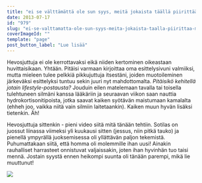 ```yaml
---
title: "ei se välttämättä ole sun syys, meitä jokaista täällä piirittää monimutkainen typeryys."
date: 2013-07-17
id: "979"
slug: "ei-se-valttamatta-ole-sun-syys-meita-jokaista-taalla-piirittaa-monimutkainen-typeryys"
coverImageId: ""
template: "page"
post_button_label: "Lue lisää"
---
```


Hevosjuttuja ei ole kerrottavaksi eikä niiden kertominen oikeastaan huvittaisikaan. Yhtään. Pitäisi varmaan kirjoittaa oma esittelysivuni valmiiksi, mutta mieleen tulee pelkkiä pikkujuttuja itsestäni, joiden muotoileminen järkeväksi esittelyksi tuntuu sekin juuri nyt mahdottomalta. _Pitäisikö kehitellä jotain lifestyle-postausta?_ Jouduin eilen matelemaan tavalla tai toisella tulehtuneen silmäni kanssa lääkäriin ja seuraavan viikon saan nauttia hydrokortisonitipoista, jotka saavat kaiken syötävän maistumaan kamalalta (ehheh joo, vaikka niitä vain silmiin laitetaankin). Kaiken muun hyvän lisäksi tietenkin. Äh!

Hevosjuttuja sittenkin - pieni video siitä mitä tänään tehtiin. Sotilas on juossut liinassa viimeksi yli kuukausi sitten (jessus, niin pitkä tauko) ja pienellä ympyrällä juoksemisessa oli yllättävän paljon tekemistä. Puhumattakaan siitä, että homma oli molemmille ihan uusi! Ainakin rauhalliset harrasteet onnistuvat valjaissakin, joten ihan hyvinhän tuo taisi mennä. Jostain syystä ennen heikompi suunta oli tänään parempi, mikä lie muuttunut!

[![](/images/ak.jpg)](http://2.bp.blogspot.com/-tkHwmWepknw/UebngcrOBMI/AAAAAAAAGT8/WhSmciJlnZ4/s1600/ak.jpg)

